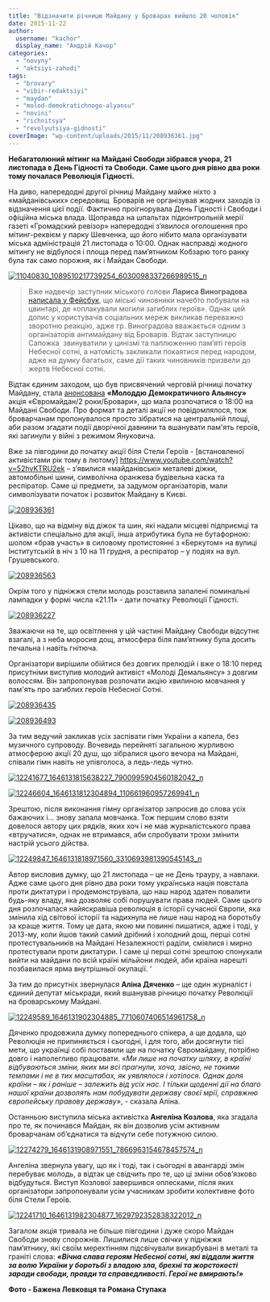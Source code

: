 ```yaml
---
title: "Відзначити річницю Майдану у Броварах вийшло 20 чоловік"
date: 2015-11-22
author: 
  username: "kachor"
  display_name: "Андрій Качор"
categories: 
  - "novyny"
  - "aktsiyi-zahodi"
tags: 
  - "brovary"
  - "vibir-redaktsiyi"
  - "maydan"
  - "molod-demokratichnogo-alyansu"
  - "novini"
  - "richnitsya"
  - "revolyutsiya-gidnosti"
coverImage: "wp-content/uploads/2015/11/208936361.jpg"
---
```


**Небагатолюний мітинг на Майдані Свободи зібрався учора, 21 листопада в День Гідності та Свободи. Саме цього дня рівно два роки тому почалася Революція Гідності.** 

На диво, напередодні другої річниці Майдану майже ніхто з «майданівських» середовищ  Броварів не організував жодних заходів із відзначення цієї події. Фактично проігнорувала День Гідності і Свободи і офіційна міська влада. Щоправда на шпальтах підконтрольній мерії газеті «Громадский ревізор» напередодні з’явилося оголошення про мітинг-реквієм у парку Шевченка, що його нібито мала організувати міська адміністрація 21 листопада о 10:00. Однак насправді жодного мітингу не відбулося і площа перед пам’ятником Кобзарю того ранку була так само порожня, як і Майдан Свободи.

[![11040830_1089510217739254_6030098337266989515_n](https://mpz.brovary.org/wp-content/uploads/2015/11/11040830_1089510217739254_6030098337266989515_n.jpg)](https://mpz.brovary.org/vidznachyty-richnytsyu-majdanu-u-brovarah-vyjshlo-20-cholovik/11040830_1089510217739254_6030098337266989515_n/)

> Вже надвечір заступник міського голови **Лариса Виноградова** [написала у Фейсбук](https://www.facebook.com/groups/brovary/permalink/1139411229422175/), що міські чиновники начебто побували на цвинтарі, де «оплакували могили загиблих героїв». Однак цей допис у користувачів соціальних мереж викликав переважно зворотню реакцію, адже гр. Виноградова вважається одним з організаторів антимайдану від Броварів. Відтак заступницю Сапожка  звинуватили у цинізмі та паплюженню пам’яті героїв Небесної сотні, а натомість закликали покаятися перед народом, адже на думку багатьох, саме дії таких чиновників призвели до жертв Небесної сотні.

Відтак єдиним заходом, що був присвячений черговій річниці початку Майдану, стала [анонсована](https://www.facebook.com/events/792110587566866/) **«Молоддю Демократичного Альянсу»** акція «Євромайдан/2 роки/Бровари», що мала розпочатися о 18:00 на Майдані Свободи. Про формат та деталі акції не повідомлялося, тож броварчанам пропонувалося просто зібратися на центральній площі, аби разом згадати події дворічної давнини та вшанувати пам'ять героїв, які загинули у війні з режимом Януковича.

Вже за півгодини до початку акції біля Стели Героїв - [встановленої активістами рік тому в лютому] https://www.youtube.com/watch?v=52hvKTRU2ek  – з’явилися «майданівські» металеві діжки, автомобільні шини, символічна оранжева будівельна каска та респіратор. Саме ці предмети, за задумом організаторів, мали символізувати початок і розвиток Майдану в Києві.

[![208936361](https://mpz.brovary.org/wp-content/uploads/2015/11/2089363611.jpg)](https://mpz.brovary.org/vidznachyty-richnytsyu-majdanu-u-brovarah-vyjshlo-20-cholovik/208936361-2/)

Цікаво, що на відміну від діжок та шин, які надали місцеві підприємці та активісти спеціально для акції, інша атрибутика була не бутафорною: шолом «брав участь» в силовому протистоянні з «Беркутом» на вулиці Інститутській в ніч з 10 на 11 грудня, а респіратор – у подіях на вул. Грушевського.

[![208936563](https://mpz.brovary.org/wp-content/uploads/2015/11/208936563.jpg)](https://mpz.brovary.org/vidznachyty-richnytsyu-majdanu-u-brovarah-vyjshlo-20-cholovik/attachment/208936563/)

Окрім того у підніжжя стели молодь розставила запалені поминальні лампадки у формі числа «21.11» - дати початку Революції Гідності.

[![208936227](https://mpz.brovary.org/wp-content/uploads/2015/11/208936227.jpg)](https://mpz.brovary.org/vidznachyty-richnytsyu-majdanu-u-brovarah-vyjshlo-20-cholovik/attachment/208936227/)

Зважаючи на те, що освітлення у цій частині Майдану Свободи відсутнє взагалі, а з неба моросив дощ, атмосфера біля пам’ятнику була досить печальна і навіть гнітюча.

Організатори вирішили обійтися без довгих прелюдій і вже о 18:10 перед присутніми виступив молодий активіст «Молоді Демальянсу» з довгим волоссям. Він запропонував розпочати акцію хвилиною мовчання у пам'ять про загиблих героїв Небесної Сотні.

[![208936435](https://mpz.brovary.org/wp-content/uploads/2015/11/208936435.jpg)](https://mpz.brovary.org/vidznachyty-richnytsyu-majdanu-u-brovarah-vyjshlo-20-cholovik/attachment/208936435/)

[![208936493](https://mpz.brovary.org/wp-content/uploads/2015/11/208936493.jpg)](https://mpz.brovary.org/vidznachyty-richnytsyu-majdanu-u-brovarah-vyjshlo-20-cholovik/attachment/208936493/)

За тим ведучий закликав усіх заспівати гімн України а капела, без музичного супроводу. Вочевидь перейняті загальною журливою атмосферою акції 20 душ, що зібралися цього вечора на Майдані, співали гімн навіть не упівголоса, а ледь-ледь чутно.

[![12241677_1646131815638227_7900995904560182042_n](https://mpz.brovary.org/wp-content/uploads/2015/11/12241677_1646131815638227_7900995904560182042_n.jpg)](https://mpz.brovary.org/vidznachyty-richnytsyu-majdanu-u-brovarah-vyjshlo-20-cholovik/12241677_1646131815638227_7900995904560182042_n/)

[![12246604_1646131812304894_110661960957269941_n](https://mpz.brovary.org/wp-content/uploads/2015/11/12246604_1646131812304894_110661960957269941_n.jpg)](https://mpz.brovary.org/vidznachyty-richnytsyu-majdanu-u-brovarah-vyjshlo-20-cholovik/12246604_1646131812304894_110661960957269941_n/)

Зрештою, після виконання гімну організатор запросив до слова усіх бажаючих і… знову запала мовчанка. Тож першим слово взяти довелося автору цих рядків, яких хоч і не мав журналістського права «втручатися», однак не втримався, аби спробувати трохи змінити настрій усього дійства.

[![12249847_1646131818971560_3310693981390545143_n](https://mpz.brovary.org/wp-content/uploads/2015/11/12249847_1646131818971560_3310693981390545143_n.jpg)](https://mpz.brovary.org/vidznachyty-richnytsyu-majdanu-u-brovarah-vyjshlo-20-cholovik/12249847_1646131818971560_3310693981390545143_n/)

Автор висловив думку, що 21 листопада – це не День трауру, а навпаки. Адже саме цього дня рівно два роки тому українська нація повстала проти диктатури і продемонструвала, що наш народ здатен повалити будь-яку владу, яка дозволяє собі порушувати права людей. Саме цього дня розпочалася найяскравіша революція в історії сучасної Європи, яка змінила хід світової історії та надихнула не лише наш народ на боротьбу за краще життя. Тому це дата, якою ми повинні пишатися, адже і тоді, у 2013-му, коли йшов такий самий дрібний і холодний дощ, перші сотні протестувальників на Майдані Незалежності раділи, сміялися і мирно протестували проти диктатури. І саме ці перші сотні зрештою спонукали вийти на майдани по всій країні мільйони людей, аби країна нарешті позбавилася ярма внутрішньої окупації. ‘

За тим до присутніх звернулася **Аліна Дяченко** – ще один журналіст і єдиний депутат міськради, який вшанував річницю початку Революції на броварському Майдані.

[![12249589_1646131902304885_7710607406514961758_n](https://mpz.brovary.org/wp-content/uploads/2015/11/12249589_1646131902304885_7710607406514961758_n.jpg)](https://mpz.brovary.org/vidznachyty-richnytsyu-majdanu-u-brovarah-vyjshlo-20-cholovik/12249589_1646131902304885_7710607406514961758_n/)

Дяченко продовжила думку попереднього спікера, а ще додала, що Революція не припиняється і сьогодні, і для того, аби досягнути тієї мети, що українці собі поставили ще на початку Євромайдану, потрібно довго і наполегливо працювати. _«Ми лише на початку шляху, в країні відбуваються зміни, яких ми всі прагнули, хоча, звісно, не такими темпами і не в тих масштабах, як уявлялося і хотілося. Однак доля країни – як і раніше – залежить від усіх нас. І тільки щоденні дії на благо нашої країни дозволять нам побудувати державу своєї мрії, справжню європейську правову державу»_, - сказала Аліна.

Останньою виступила міська активістка **Ангеліна Козлова**, яка згадала про те, як починався Майдан, як він дозволив усім активним броварчанам об’єднатися та відчути себе потужною силою.

[![12274279_1646131908971551_7866963154678457574_n](https://mpz.brovary.org/wp-content/uploads/2015/11/12274279_1646131908971551_7866963154678457574_n.jpg)](https://mpz.brovary.org/vidznachyty-richnytsyu-majdanu-u-brovarah-vyjshlo-20-cholovik/12274279_1646131908971551_7866963154678457574_n/)

Ангеліна звернула увагу, що як і тоді, так і сьогодні в авангарді змін перебуває молодь, а відтак це свідчить про те, що ці зміни обов’язково відбудуться. Виступ Козлової завершився оплесками, після яких організатори запропонували усім учасникам зробити колективне фото біля Стели Героїв.

[![12241710_1646131982304877_1629792352838322012_n](https://mpz.brovary.org/wp-content/uploads/2015/11/12241710_1646131982304877_1629792352838322012_n.jpg)](https://mpz.brovary.org/vidznachyty-richnytsyu-majdanu-u-brovarah-vyjshlo-20-cholovik/12241710_1646131982304877_1629792352838322012_n/)

Загалом акція тривала не більше півгодини і дуже скоро Майдан Свободи знову спорожнів. Лишилися лише свічки у підніжжя пам’ятнику, які своїм мерехтінням підсвічували викарбувані в металі та граніті слова: _**«Вічна слава героям Небесної сотні, які віддали життя за волю України у боротьбі з владою зла, брехні та жорстокості заради свободи, правди та справедливості. Герої не вмирають!»**_

**Фото - Бажена Левковця та Романа Ступака**
